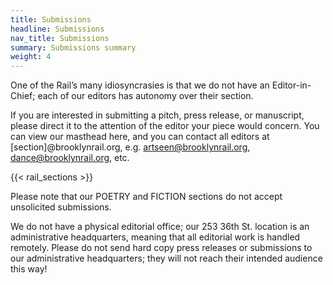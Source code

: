 ```yaml
---
title: Submissions
headline: Submissions
nav_title: Submissions
summary: Submissions summary
weight: 4
---
```



One of the Rail’s many idiosyncrasies is that we do not have an Editor-in-Chief; each of our editors has autonomy over their section.

If you are interested in submitting a pitch, press release, or manuscript, please direct it to the attention of the editor your piece would concern. You can view our masthead here, and you can contact all editors at [section]@brooklynrail.org, e.g. artseen@brooklynrail.org, dance@brooklynrail.org, etc.

{{< rail_sections >}}

Please note that our POETRY and FICTION sections do not accept unsolicited submissions.



We do not have a physical editorial office; our 253 36th St. location is an administrative headquarters, meaning that all editorial work is handled remotely. Please do not send hard copy press releases or submissions to our administrative headquarters; they will not reach their intended audience this way!
